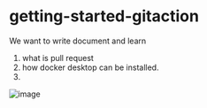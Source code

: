 # getting-started-gitaction
We want to write document and learn

1. what is pull request
2. how docker desktop can be installed.
3.

![image](https://user-images.githubusercontent.com/56313902/143447199-5c056715-f564-40b9-aad6-755145d74eb7.png)
